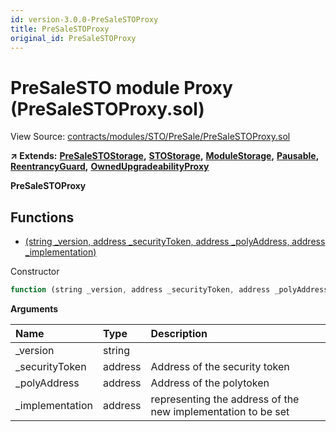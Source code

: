 ```yaml
---
id: version-3.0.0-PreSaleSTOProxy
title: PreSaleSTOProxy
original_id: PreSaleSTOProxy
---
```


# PreSaleSTO module Proxy \(PreSaleSTOProxy.sol\)

View Source: [contracts/modules/STO/PreSale/PreSaleSTOProxy.sol](https://github.com/remon-nashid/polymath-core/tree/0c5593835be9dcec69d8de5b12eb17bc7cd77adc/contracts/modules/STO/PreSale/PreSaleSTOProxy.sol)

**↗ Extends:** [**PreSaleSTOStorage**](presalestostorage.md)**,** [**STOStorage**](stostorage.md)**,** [**ModuleStorage**](modulestorage.md)**,** [**Pausable**](pausable.md)**,** [**ReentrancyGuard**](reentrancyguard.md)**,** [**OwnedUpgradeabilityProxy**](ownedupgradeabilityproxy.md)

**PreSaleSTOProxy**

## Functions

* [\(string \_version, address \_securityToken, address \_polyAddress, address \_implementation\)](presalestoproxy.md)

Constructor

```javascript
function (string _version, address _securityToken, address _polyAddress, address _implementation) public nonpayable ModuleStorage
```

**Arguments**

| Name | Type | Description |
| :--- | :--- | :--- |
| \_version | string |  |
| \_securityToken | address | Address of the security token |
| \_polyAddress | address | Address of the polytoken |
| \_implementation | address | representing the address of the new implementation to be set |

